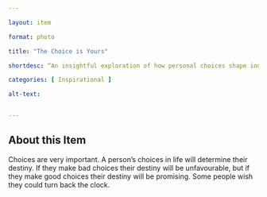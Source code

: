 ```yaml
--- 

layout: item 

format: photo 

title: "The Choice is Yours"

shortdesc: “An insightful exploration of how personal choices shape individual destinies and the desire for second chances.”

categories: [ Inspirational ]

alt-text:  


--- 
```


## About this Item 

Choices are very important. A person’s choices in life will determine their destiny. If they make bad choices their destiny will be unfavourable, but if they make good choices their destiny will be promising. Some people wish they could turn back the clock. 
